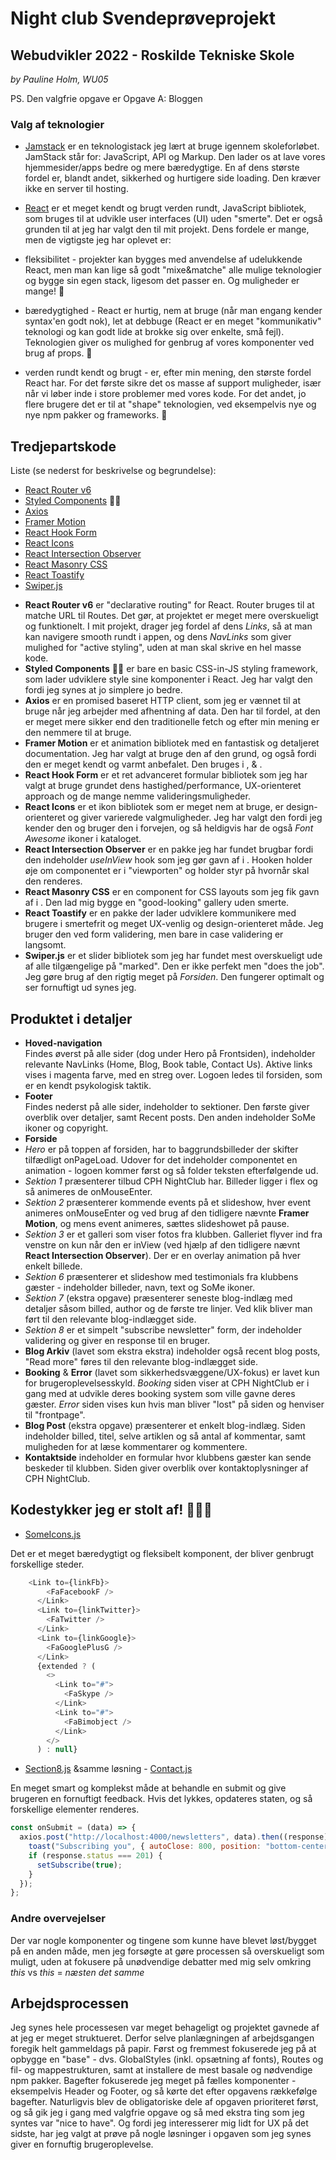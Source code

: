 # Night club Svendeprøveprojekt

## Webudvikler 2022 - Roskilde Tekniske Skole

_by Pauline Holm, WU05_

PS. Den valgfrie opgave er Opgave A: Bloggen

### Valg af teknologier

- [Jamstack](https://jamstack.org/) er en teknologistack jeg lært at bruge igennem skoleforløbet. JamStack står for: JavaScript, API og Markup. Den lader os at lave vores hjemmesider/apps bedre og mere bæredygtige. En af dens største fordel er, blandt andet, sikkerhed og hurtigere side loading. Den kræver ikke en server til hosting.

- [React](https://reactjs.org) er et meget kendt og brugt verden rundt, JavaScript bibliotek, som bruges til at udvikle user interfaces (UI) uden "smerte". Det er også grunden til at jeg har valgt den til mit projekt. Dens fordele er mange, men de vigtigste jeg har oplevet er:

* fleksibilitet - projekter kan bygges med anvendelse af udelukkende React, men man kan lige så godt "mixe&matche" alle mulige teknologier og bygge sin egen stack, ligesom det passer en. Og muligheder er mange! 🤩

* bæredygtighed - React er hurtig, nem at bruge (når man engang kender syntax'en godt nok), let at debbuge (React er en meget "kommunikativ" teknologi og kan godt lide at brokke sig over enkelte, små fejl). Teknologien giver os mulighed for genbrug af vores komponenter ved brug af props. 🌿

* verden rundt kendt og brugt - er, efter min mening, den største fordel React har. For det første sikre det os masse af support muligheder, især når vi løber inde i store problemer med vores kode. For det andet, jo flere brugere det er til at "shape" teknologien, ved eksempelvis nye og nye npm pakker og frameworks. 💪

## Tredjepartskode

Liste (se nederst for beskrivelse og begrundelse):

- [React Router v6](https://reactrouter.com/docs/en/v6/getting-started/overview)
- [Styled Components](https://styled-components.com) 💅🏾
- [Axios](https://axios-http.com/docs/intro)
- [Framer Motion](https://www.framer.com/docs/)
- [React Hook Form](https://react-hook-form.com)
- [React Icons](https://react-icons.github.io/react-icons/)
- [React Intersection Observer](https://github.com/thebuilder/react-intersection-observer)
- [React Masonry CSS](https://github.com/paulcollett/react-masonry-css)
- [React Toastify](https://github.com/fkhadra/react-toastify#readme)
- [Swiper.js](https://swiperjs.com)

* **React Router v6** er "declarative routing" for React. Router bruges til at matche URL til Routes. Det gør, at projektet er meget mere overskueligt og funktionelt. I mit projekt, drager jeg fordel af dens _Links_, så at man kan navigere smooth rundt i appen, og dens _NavLinks_ som giver mulighed for "active styling", uden at man skal skrive en hel masse kode.
* **Styled Components** 💅🏾 er bare en basic CSS-in-JS styling framework, som lader udviklere style sine komponenter i React. Jeg har valgt den fordi jeg synes at jo simplere jo bedre.
* **Axios** er en promised baseret HTTP client, som jeg er vænnet til at bruge når jeg arbejder med afhentning af data. Den har til fordel, at den er meget mere sikker end den traditionelle fetch og efter min mening er den nemmere til at bruge.
* **Framer Motion** er et animation bibliotek med en fantastisk og detaljeret documentation. Jeg har valgt at bruge den af den grund, og også fordi den er meget kendt og varmt anbefalet. Den bruges i <Section2/>, <Section3 /> & <Section6 />.
* **React Hook Form** er et ret advanceret formular bibliotek som jeg har valgt at bruge grundet dens hastighed/performance, UX-orienteret approach og de mange nemme valideringsmuligheder.
* **React Icons** er et ikon bibliotek som er meget nem at bruge, er design-orienteret og giver varierede valgmuligheder. Jeg har valgt den fordi jeg kender den og bruger den i forvejen, og så heldigvis har de også _Font Awesome_ ikoner i kataloget.
* **React Intersection Observer** er en pakke jeg har fundet brugbar fordi den indeholder _useInView_ hook som jeg gør gavn af i <Section3 />. Hooken holder øje om componentet er i "viewporten" og holder styr på hvornår skal den renderes.
* **React Masonry CSS** er en component for CSS layouts som jeg fik gavn af i <Section3 />. Den lad mig bygge en "good-looking" gallery uden smerte.
* **React Toastify** er en pakke der lader udviklere kommunikere med brugere i smertefrit og meget UX-venlig og design-orienteret måde. Jeg bruger den ved form validering, men bare in case validering er langsomt.
* **Swiper.js** er et slider bibliotek som jeg har fundet mest overskueligt ude af alle tilgængelige på "marked". Den er ikke perfekt men "does the job". Jeg gøre brug af den rigtig meget på _Forsiden_. Den fungerer optimalt og ser fornuftigt ud synes jeg.

## Produktet i detaljer

- **Hoved-navigation** <br/>
  Findes øverst på alle sider (dog under Hero på Frontsiden), indeholder relevante NavLinks (Home, Blog, Book table, Contact Us). Aktive links vises i magenta farve, med en streg over. Logoen ledes til forsiden, som er en kendt psykologisk taktik.
- **Footer** <br/>
  Findes nederst på alle sider, indeholder to sektioner. Den første giver overblik over detaljer, samt Recent posts. Den anden indeholder SoMe ikoner og copyright.
- **Forside**
- _Hero_ er på toppen af forsiden, har to baggrundsbilleder der skifter tilfædligt onPageLoad. Udover for det indeholder componentet en animation - logoen kommer først og så folder teksten efterfølgende ud.
- _Sektion 1_ præsenterer tilbud CPH NightClub har. Billeder ligger i flex og så animeres de onMouseEnter.
- _Sektion 2_ præsenterer kommende events på et slideshow, hver event animeres onMouseEnter og ved brug af den tidligere nævnte **Framer Motion**, og mens event animeres, sættes slideshowet på pause.
- _Sektion 3_ er et galleri som viser fotos fra klubben. Galleriet flyver ind fra venstre on kun når den er inView (ved hjælp af den tidligere nævnt **React Intersection Observer**). Der er en overlay animation på hver enkelt billede.
- _Sektion 6_ præsenterer et slideshow med testimonials fra klubbens gæster - indeholder billeder, navn, text og SoMe ikoner.
- _Sektion 7_ (ekstra opgave) præsenterer seneste blog-indlæg med detaljer såsom billed, author og de første tre linjer. Ved klik bliver man ført til den relevante blog-indlægget side.
- _Sektion 8_ er et simpelt "subscribe newsletter" form, der indeholder validering og giver en response til en bruger.
- **Blog Arkiv** (lavet som ekstra ekstra) indeholder også recent blog posts, "Read more" føres til den relevante blog-indlægget side.
- **Booking** & **Error** (lavet som sikkerhedsvæggene/UX-fokus) er lavet kun for brugeroplevelsesskyld. _Booking_ siden viser at CPH NightClub er i gang med at udvikle deres booking system som ville gavne deres gæster. _Error_ siden vises kun hvis man bliver "lost" på siden og henviser til "frontpage".
- **Blog Post** (ekstra opgave) præsenterer et enkelt blog-indlæg. Siden indeholder billed, titel, selve artiklen og så antal af kommentar, samt muligheden for at læse kommentarer og kommentere.
- **Kontaktside** indeholder en formular hvor klubbens gæster kan sende beskeder til klubben. Siden giver overblik over kontaktoplysninger af CPH NightClub.

## Kodestykker jeg er stolt af! 💖👌🏼

- [SomeIcons.js](/nightclub/src/components/common/SomeIcons.js)

Det er et meget bæredygtigt og fleksibelt komponent, der bliver genbrugt forskellige steder.

```javascript
    <Link to={linkFb}>
        <FaFacebookF />
      </Link>
      <Link to={linkTwitter}>
        <FaTwitter />
      </Link>
      <Link to={linkGoogle}>
        <FaGooglePlusG />
      </Link>
      {extended ? (
        <>
          <Link to="#">
            <FaSkype />
          </Link>
          <Link to="#">
            <FaBimobject />
          </Link>
        </>
      ) : null}
```

- [Section8.js](/nightclub/src/components/homeview/section8/Section8.js) &samme løsning - [Contact.js](/nightclub/src/components/contactview/ContactForm.js)

En meget smart og komplekst måde at behandle en submit og give brugeren en fornuftigt feedback.
Hvis det lykkes, opdateres staten, og så forskellige elementer renderes.

```javascript
const onSubmit = (data) => {
  axios.post("http://localhost:4000/newsletters", data).then((response) => {
    toast("Subscribing you", { autoClose: 800, position: "bottom-center" });
    if (response.status === 201) {
      setSubscribe(true);
    }
  });
};
```

### Andre overvejelser

Der var nogle komponenter og tingene som kunne have blevet løst/bygget på en anden måde, men jeg forsøgte at gøre processen så overskueligt som muligt, uden at fokusere på unødvendige debatter med mig selv omkring _this_ vs _this_ = _næsten det samme_

## Arbejdsprocessen

Jeg synes hele processesen var meget behageligt og projektet gavnede af at jeg er meget struktueret. Derfor selve planlægningen af arbejdsgangen foregik helt gammeldags på papir. Først og fremmest fokuserede jeg på at opbygge en "base" - dvs. GlobalStyles (inkl. opsætning af fonts), Routes og fil- og mappestrukturen, samt at installere de mest basale og nødvendige npm pakker. Bagefter fokuserede jeg meget på fælles komponenter - eksempelvis Header og Footer, og så kørte det efter opgavens rækkefølge bagefter. Naturligvis blev de obligatoriske dele af opgaven prioriteret først, og så gik jeg i gang med valgfrie opgave og så med ekstra ting som jeg syntes var "nice to have". Og fordi jeg interesserer mig lidt for UX på det sidste, har jeg valgt at prøve på nogle løsninger i opgaven som jeg synes giver en fornuftig brugeroplevelse.
